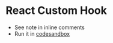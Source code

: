 # React Custom Hook

- See note in inline comments
- Run it in [codesandbox](https://codesandbox.io/s/silly-pasteur-m6c7wg)
